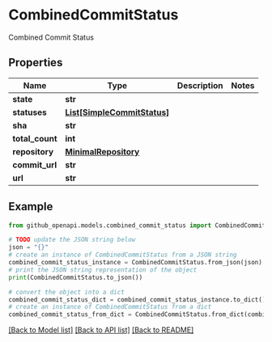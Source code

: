 # CombinedCommitStatus

Combined Commit Status

## Properties

Name | Type | Description | Notes
------------ | ------------- | ------------- | -------------
**state** | **str** |  | 
**statuses** | [**List[SimpleCommitStatus]**](SimpleCommitStatus.md) |  | 
**sha** | **str** |  | 
**total_count** | **int** |  | 
**repository** | [**MinimalRepository**](MinimalRepository.md) |  | 
**commit_url** | **str** |  | 
**url** | **str** |  | 

## Example

```python
from github_openapi.models.combined_commit_status import CombinedCommitStatus

# TODO update the JSON string below
json = "{}"
# create an instance of CombinedCommitStatus from a JSON string
combined_commit_status_instance = CombinedCommitStatus.from_json(json)
# print the JSON string representation of the object
print(CombinedCommitStatus.to_json())

# convert the object into a dict
combined_commit_status_dict = combined_commit_status_instance.to_dict()
# create an instance of CombinedCommitStatus from a dict
combined_commit_status_from_dict = CombinedCommitStatus.from_dict(combined_commit_status_dict)
```
[[Back to Model list]](../README.md#documentation-for-models) [[Back to API list]](../README.md#documentation-for-api-endpoints) [[Back to README]](../README.md)


